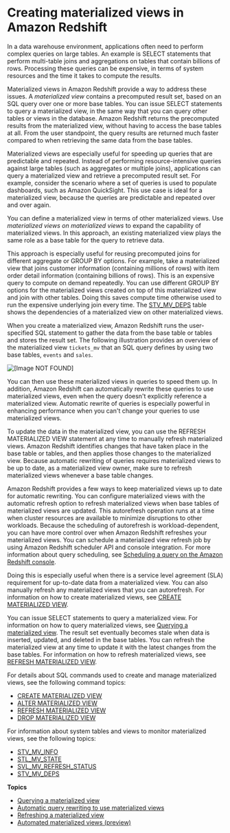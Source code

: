 # Creating materialized views in Amazon Redshift<a name="materialized-view-overview"></a>

In a data warehouse environment, applications often need to perform complex queries on large tables\. An example is SELECT statements that perform multi\-table joins and aggregations on tables that contain billions of rows\. Processing these queries can be expensive, in terms of system resources and the time it takes to compute the results\.

Materialized views in Amazon Redshift provide a way to address these issues\. A *materialized view* contains a precomputed result set, based on an SQL query over one or more base tables\. You can issue SELECT statements to query a materialized view, in the same way that you can query other tables or views in the database\. Amazon Redshift returns the precomputed results from the materialized view, without having to access the base tables at all\. From the user standpoint, the query results are returned much faster compared to when retrieving the same data from the base tables\.

Materialized views are especially useful for speeding up queries that are predictable and repeated\. Instead of performing resource\-intensive queries against large tables \(such as aggregates or multiple joins\), applications can query a materialized view and retrieve a precomputed result set\. For example, consider the scenario where a set of queries is used to populate dashboards, such as Amazon QuickSight\.  This use case is ideal for a materialized view, because the queries are predictable and repeated over and over again\. 

You can define a materialized view in terms of other materialized views\. Use *materialized views on materialized views* to expand the capability of materialized views\. In this approach, an existing materialized view plays the same role as a base table for the query to retrieve data\. 

This approach is especially useful for reusing precomputed joins for different aggregate or GROUP BY options\. For example, take a materialized view that joins customer information \(containing millions of rows\) with item order detail information \(containing billions of rows\)\. This is an expensive query to compute on demand repeatedly\. You can use different GROUP BY options for the materialized views created on top of this materialized view and join with other tables\. Doing this saves compute time otherwise used to run the expensive underlying join every time\. The [STV\_MV\_DEPS](r_STV_MV_DEPS.md) table shows the dependencies of a materialized view on other materialized views\. 

When you create a materialized view, Amazon Redshift runs the user\-specified SQL statement to gather the data from the base table or tables and stores the result set\. The following illustration provides an overview of the materialized view `tickets_mv` that an SQL query defines by using two base tables, `events` and `sales`\.

![\[Image NOT FOUND\]](http://docs.aws.amazon.com/redshift/latest/dg/images/materialized-view.png)

You can then use these materialized views in queries to speed them up\. In addition, Amazon Redshift can automatically rewrite these queries to use materialized views, even when the query doesn't explicitly reference a materialized view\. Automatic rewrite of queries is especially powerful in enhancing performance when you can't change your queries to use materialized views\.

To update the data in the materialized view, you can use the REFRESH MATERIALIZED VIEW statement at any time to manually refresh materialized views\. Amazon Redshift identifies changes that have taken place in the base table or tables, and then applies those changes to the materialized view\. Because automatic rewriting of queries requires materialized views to be up to date, as a materialized view owner, make sure to refresh materialized views whenever a base table changes\. 

Amazon Redshift provides a few ways to keep materialized views up to date for automatic rewriting\. You can configure materialized views with the automatic refresh option to refresh materialized views when base tables of materialized views are updated\. This autorefresh operation runs at a time when cluster resources are available to minimize disruptions to other workloads\. Because the scheduling of autorefresh is workload\-dependent, you can have more control over when Amazon Redshift refreshes your materialized views\. You can schedule a materialized view refresh job by using Amazon Redshift scheduler API and console integration\. For more information about query scheduling, see [Scheduling a query on the Amazon Redshift console](https://docs.aws.amazon.com/redshift/latest/mgmt/query-editor-schedule-query.html)\. 

Doing this is especially useful when there is a service level agreement \(SLA\) requirement for up\-to\-date data from a materialized view\. You can also manually refresh any materialized views that you can autorefresh\. For information on how to create materialized views, see [CREATE MATERIALIZED VIEW](materialized-view-create-sql-command.md)\.

You can issue SELECT statements to query a materialized view\. For information on how to query materialized views, see [Querying a materialized view](materialized-view-query.md)\. The result set eventually becomes stale when data is inserted, updated, and deleted in the base tables\. You can refresh the materialized view at any time to update it with the latest changes from the base tables\. For information on how to refresh materialized views, see [REFRESH MATERIALIZED VIEW](materialized-view-refresh-sql-command.md)\.

For details about SQL commands used to create and manage materialized views, see the following command topics:
+ [CREATE MATERIALIZED VIEW](materialized-view-create-sql-command.md)
+ [ALTER MATERIALIZED VIEW](r_ALTER_MATERIALIZED_VIEW.md)
+ [REFRESH MATERIALIZED VIEW](materialized-view-refresh-sql-command.md)
+ [DROP MATERIALIZED VIEW](materialized-view-drop-sql-command.md)

For information about system tables and views to monitor materialized views, see the following topics: 
+ [STV\_MV\_INFO](r_STV_MV_INFO.md)
+ [STL\_MV\_STATE](r_STL_MV_STATE.md)
+ [SVL\_MV\_REFRESH\_STATUS](r_SVL_MV_REFRESH_STATUS.md)
+ [STV\_MV\_DEPS](r_STV_MV_DEPS.md)

**Topics**
+ [Querying a materialized view](materialized-view-query.md)
+ [Automatic query rewriting to use materialized views](materialized-view-auto-rewrite.md)
+ [Refreshing a materialized view](materialized-view-refresh.md)
+ [Automated materialized views \(preview\)](materialized-view-auto-mv.md)